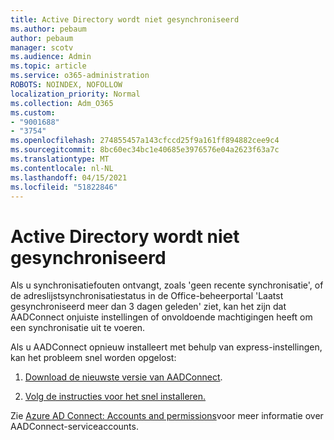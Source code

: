 ```yaml
---
title: Active Directory wordt niet gesynchroniseerd
ms.author: pebaum
author: pebaum
manager: scotv
ms.audience: Admin
ms.topic: article
ms.service: o365-administration
ROBOTS: NOINDEX, NOFOLLOW
localization_priority: Normal
ms.collection: Adm_O365
ms.custom:
- "9001688"
- "3754"
ms.openlocfilehash: 274855457a143cfccd25f9a161ff894882cee9c4
ms.sourcegitcommit: 8bc60ec34bc1e40685e3976576e04a2623f63a7c
ms.translationtype: MT
ms.contentlocale: nl-NL
ms.lasthandoff: 04/15/2021
ms.locfileid: "51822846"
---
```

# <a name="active-directory-not-syncing"></a>Active Directory wordt niet gesynchroniseerd

Als u synchronisatiefouten ontvangt, zoals 'geen recente synchronisatie', of de adreslijstsynchronisatiestatus in de Office-beheerportal 'Laatst gesynchroniseerd meer dan 3 dagen geleden' ziet, kan het zijn dat AADConnect onjuiste instellingen of onvoldoende machtigingen heeft om een synchronisatie uit te voeren.  

Als u AADConnect opnieuw installeert met behulp van express-instellingen, kan het probleem snel worden opgelost:

1. [Download de nieuwste versie van AADConnect](https://go.microsoft.com/fwlink/?LinkId=615771).

2. [Volg de instructies voor het snel installeren.](https://docs.microsoft.com/azure/active-directory/hybrid/how-to-connect-install-express)

Zie [Azure AD Connect: Accounts and permissions](https://docs.microsoft.com/azure/active-directory/hybrid/reference-connect-accounts-permissions)voor meer informatie over AADConnect-serviceaccounts.
